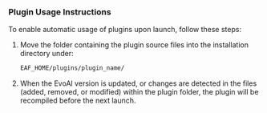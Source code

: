 ### Plugin Usage Instructions

To enable automatic usage of plugins upon launch, follow these steps:

1. Move the folder containing the plugin source files into the installation directory under:

    ```bash
    EAF_HOME/plugins/plugin_name/
	```
2. When the EvoAl version is updated, or changes are detected in the files (added, removed, or modified) within the plugin folder, the plugin will be recompiled before the next launch.